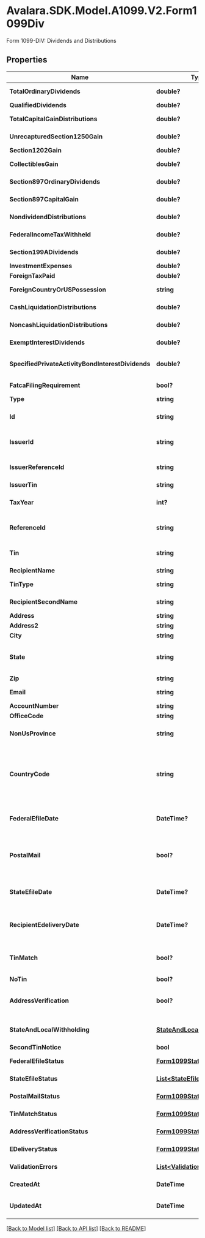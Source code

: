 # Avalara.SDK.Model.A1099.V2.Form1099Div
Form 1099-DIV: Dividends and Distributions

## Properties

Name | Type | Description | Notes
------------ | ------------- | ------------- | -------------
**TotalOrdinaryDividends** | **double?** | Total ordinary dividends | [optional] 
**QualifiedDividends** | **double?** | Qualified dividends | [optional] 
**TotalCapitalGainDistributions** | **double?** | Total capital gain distributions | [optional] 
**UnrecapturedSection1250Gain** | **double?** | Unrecaptured Section 1250 gain | [optional] 
**Section1202Gain** | **double?** | Section 1202 gain | [optional] 
**CollectiblesGain** | **double?** | Collectibles (28%) gain | [optional] 
**Section897OrdinaryDividends** | **double?** | Section 897 ordinary dividends | [optional] 
**Section897CapitalGain** | **double?** | Section 897 capital gain | [optional] 
**NondividendDistributions** | **double?** | Nondividend distributions | [optional] 
**FederalIncomeTaxWithheld** | **double?** | Federal income tax withheld | [optional] 
**Section199ADividends** | **double?** | Section 199A dividends | [optional] 
**InvestmentExpenses** | **double?** | Investment expenses | [optional] 
**ForeignTaxPaid** | **double?** | Foreign tax paid | [optional] 
**ForeignCountryOrUSPossession** | **string** | Foreign country or U.S. possession | [optional] 
**CashLiquidationDistributions** | **double?** | Cash liquidation distributions | [optional] 
**NoncashLiquidationDistributions** | **double?** | Noncash liquidation distributions | [optional] 
**ExemptInterestDividends** | **double?** | Exempt-interest dividends | [optional] 
**SpecifiedPrivateActivityBondInterestDividends** | **double?** | Specified private activity bond interest dividends | [optional] 
**FatcaFilingRequirement** | **bool?** | FATCA filing requirement | [optional] 
**Type** | **string** | Form type | 
**Id** | **string** | Form ID. Unique identifier set when the record is created. | [optional] [readonly] 
**IssuerId** | **string** | Issuer ID - only required when creating forms | [optional] 
**IssuerReferenceId** | **string** | Issuer Reference ID - only required when creating forms | [optional] 
**IssuerTin** | **string** | Issuer TIN - readonly | [optional] 
**TaxYear** | **int?** | Tax Year - only required when creating forms | [optional] 
**ReferenceId** | **string** | Internal reference ID. Never shown to any agency or recipient. | [optional] 
**Tin** | **string** | Recipient&#39;s Federal Tax Identification Number (TIN). | [optional] 
**RecipientName** | **string** | Recipient name | 
**TinType** | **string** | Type of TIN (Tax ID Number) | [optional] 
**RecipientSecondName** | **string** | Recipient second name | [optional] 
**Address** | **string** | Address. | 
**Address2** | **string** | Address line 2. | [optional] 
**City** | **string** | City. | 
**State** | **string** | Two-letter US state or Canadian province code (required for US/CA addresses). | [optional] 
**Zip** | **string** | ZIP/postal code. | [optional] 
**Email** | **string** | Recipient&#39;s Contact email address. | [optional] 
**AccountNumber** | **string** | Account number | [optional] 
**OfficeCode** | **string** | Office code | [optional] 
**NonUsProvince** | **string** | Province or region for non-US/CA addresses. | [optional] 
**CountryCode** | **string** | Two-letter IRS country code (e.g., &#39;US&#39;, &#39;CA&#39;), as defined at https://www.irs.gov/e-file-providers/country-codes. | 
**FederalEfileDate** | **DateTime?** | Date when federal e-filing should be scheduled for this form | [optional] 
**PostalMail** | **bool?** | Boolean indicating that postal mailing to the recipient should be scheduled for this form | [optional] 
**StateEfileDate** | **DateTime?** | Date when state e-filing should be scheduled for this form | [optional] 
**RecipientEdeliveryDate** | **DateTime?** | Date when recipient e-delivery should be scheduled for this form | [optional] 
**TinMatch** | **bool?** | Boolean indicating that TIN Matching should be scheduled for this form | [optional] 
**NoTin** | **bool?** | No TIN indicator | [optional] 
**AddressVerification** | **bool?** | Boolean indicating that address verification should be scheduled for this form | [optional] 
**StateAndLocalWithholding** | [**StateAndLocalWithholding**](StateAndLocalWithholding.md) | State and local withholding information | [optional] 
**SecondTinNotice** | **bool** | Second TIN notice | [optional] 
**FederalEfileStatus** | [**Form1099StatusDetail**](Form1099StatusDetail.md) | Federal e-file status | [optional] [readonly] 
**StateEfileStatus** | [**List&lt;StateEfileStatusDetail&gt;**](StateEfileStatusDetail.md) | State e-file status | [optional] [readonly] 
**PostalMailStatus** | [**Form1099StatusDetail**](Form1099StatusDetail.md) | Postal mail to recipient status | [optional] [readonly] 
**TinMatchStatus** | [**Form1099StatusDetail**](Form1099StatusDetail.md) | TIN Match status | [optional] [readonly] 
**AddressVerificationStatus** | [**Form1099StatusDetail**](Form1099StatusDetail.md) | Address verification status | [optional] [readonly] 
**EDeliveryStatus** | [**Form1099StatusDetail**](Form1099StatusDetail.md) | EDelivery status | [optional] [readonly] 
**ValidationErrors** | [**List&lt;ValidationError&gt;**](ValidationError.md) | Validation errors | [optional] [readonly] 
**CreatedAt** | **DateTime** | Date time when the record was created. | [optional] [readonly] 
**UpdatedAt** | **DateTime** | Date time when the record was last updated. | [optional] [readonly] 

[[Back to Model list]](../../../README.md#documentation-for-models) [[Back to API list]](../../../README.md#documentation-for-api-endpoints) [[Back to README]](../../../README.md)

